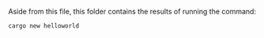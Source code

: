 Aside from this file, this folder contains the results of running the command:

```
cargo new helloworld
```
